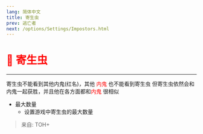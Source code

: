 ```yaml
---
lang: 简体中文
title: 寄生虫
prev: 逃亡者
next: /options/Settings/Impostors.html
---
```


# <font color="red">🦠 <b>寄生虫</b></font> <Badge text="Madmate" type="tip" vertical="middle"/>

***

寄生虫不能看到其他内鬼(红名)，其他 <font color=red>内鬼</font> 也不能看到寄生虫 但寄生虫依然会和内鬼一起获胜，并且他在各方面都和<font color=red>内鬼</font> 很相似

- 最大数量
  - 设置游戏中寄生虫的最大数量

> 来自: TOH+
